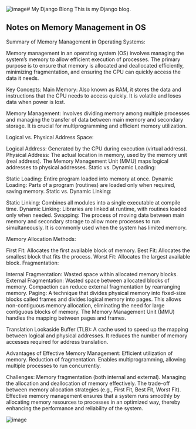 ![image](https://github.com/user-attachments/assets/f8305cb1-5824-491f-bddc-5b7fc60d9875)# My Django Blong
This is my Django blog.


## Notes on Memory Management in OS

Summary of Memory Management in Operating Systems:

Memory management in an operating system (OS) involves managing the system’s memory to allow efficient execution of processes. The primary purpose is to ensure that memory is allocated and deallocated efficiently, minimizing fragmentation, and ensuring the CPU can quickly access the data it needs.

Key Concepts:
Main Memory: Also known as RAM, it stores the data and instructions that the CPU needs to access quickly. It is volatile and loses data when power is lost.

Memory Management: Involves dividing memory among multiple processes and managing the transfer of data between main memory and secondary storage. It is crucial for multiprogramming and efficient memory utilization.

Logical vs. Physical Address Space:

Logical Address: Generated by the CPU during execution (virtual address).
Physical Address: The actual location in memory, used by the memory unit (real address).
The Memory Management Unit (MMU) maps logical addresses to physical addresses.
Static vs. Dynamic Loading:

Static Loading: Entire program loaded into memory at once.
Dynamic Loading: Parts of a program (routines) are loaded only when required, saving memory.
Static vs. Dynamic Linking:

Static Linking: Combines all modules into a single executable at compile time.
Dynamic Linking: Libraries are linked at runtime, with routines loaded only when needed.
Swapping: The process of moving data between main memory and secondary storage to allow more processes to run simultaneously. It is commonly used when the system has limited memory.

Memory Allocation Methods:

First Fit: Allocates the first available block of memory.
Best Fit: Allocates the smallest block that fits the process.
Worst Fit: Allocates the largest available block.
Fragmentation:

Internal Fragmentation: Wasted space within allocated memory blocks.
External Fragmentation: Wasted space between allocated blocks of memory.
Compaction can reduce external fragmentation by rearranging memory.
Paging: A technique that divides physical memory into fixed-size blocks called frames and divides logical memory into pages. This allows non-contiguous memory allocation, eliminating the need for large contiguous blocks of memory. The Memory Management Unit (MMU) handles the mapping between pages and frames.

Translation Lookaside Buffer (TLB): A cache used to speed up the mapping between logical and physical addresses. It reduces the number of memory accesses required for address translation.

Advantages of Effective Memory Management:
Efficient utilization of memory.
Reduction of fragmentation.
Enables multiprogramming, allowing multiple processes to run concurrently.

Challenges:
Memory fragmentation (both internal and external).
Managing the allocation and deallocation of memory effectively.
The trade-off between memory allocation strategies (e.g., First Fit, Best Fit, Worst Fit).
Effective memory management ensures that a system runs smoothly by allocating memory resources to processes in an optimized way, thereby enhancing the performance and reliability of the system.

![image](https://github.com/user-attachments/assets/38f84b8b-3789-41e6-a18d-97c55910449f)

